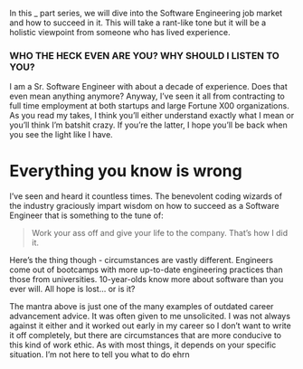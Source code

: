 In this _ part series, we will dive into the Software Engineering job market and how to succeed in it. This will take a rant-like tone but it will be a holistic viewpoint from someone who has lived experience. 

### WHO THE HECK EVEN ARE YOU? WHY SHOULD I LISTEN TO YOU?
I am a Sr. Software Engineer with about a decade of experience. Does that even mean anything anymore? Anyway, I’ve seen it all from contracting to full time employment at both startups and large Fortune X00 organizations. As you read my takes, I think you’ll either understand exactly what I mean or you’ll think I’m batshit crazy. If you’re the latter, I hope you’ll be back when you see the light like I have.

# Everything you know is wrong
I’ve seen and heard it countless times. The benevolent coding wizards of the industry graciously impart wisdom on how to succeed as a Software Engineer that is something to the tune of:

> Work your ass off and give your life to the company. That’s how I did it.

Here’s the thing though - circumstances are vastly different. Engineers come out of bootcamps with more up-to-date engineering practices than those from universities. 10-year-olds know more about software than you ever will. All hope is lost… or is it? 

The mantra above is just one of the many examples of outdated career advancement advice. It was often given to me unsolicited. I was not always against it either and it worked out early in my career so I don’t want to write it off completely, but there are circumstances that are more conducive to this kind of work ethic. As with most things, it depends on your specific situation. I’m not here to tell you what to do ehrn
